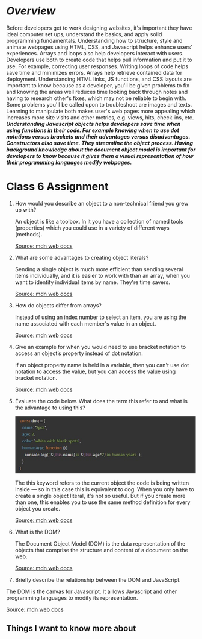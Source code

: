 # ***Overview***

Before developers get to work designing websites, it's important they have ideal computer set ups, understand the basics, and apply solid programming fundamentals.  Understanding how to structure, style and animate webpages using HTML, CSS, and Javascript helps enhance users' experiences.  Arrays and loops also help developers interact with users.  Developers use both to create code that helps pull information and put it to use.  For example, correcting user responses.  Writing loops of code helps save time and minimizes errors.  Arrays help retrieve contained data for deployment.  Understanding HTML links, JS functions, and CSS layouts are important to know because as a developer, you'll be given problems to fix and knowing the areas well reduces time looking back through notes and having to research other's fixes, which may not be reliable to begin with.  Some problems you'll be called upon to troubleshoot are images and texts.  Learning to manipulate both makes user's web pages more appealing which increases more site visits and other metrics, e.g. views, hits, check-ins, etc.  ***Understanding Javascript objects helps developers save time when using functions in their code.  For example knowing when to use dot notations versus brackets and their advantages versus disadvantages. Constructors also save time.  They streamline the object process.  Having background knowledge about the document object model is important for developers to know because it gives them a visual representation of how their programming languages medify webpages.***

# Class 6 Assignment

1. How would you describe an object to a non-technical friend you grew up with?

    An object is like a toolbox.  In it you have a collection of named tools (properties) which you could use in a variety of different ways (methods).  

   [Source: mdn web docs](https://developer.mozilla.org/en-US/docs/Learn/JavaScript/Objects/Basics)

2. What are some advantages to creating object literals?

    Sending a single object is much more efficient than sending several items individually, and it is easier to work with than an array, when you want to identify individual items by name.  They're time savers.    

    [Source: mdn web docs](https://developer.mozilla.org/en-US/docs/Learn/JavaScript/Objects/Basics)

3. How do objects differ from arrays?

     Instead of using an index number to select an item, you are using the name associated with each member's value in an object.
    
    [Source: mdn web docs](https://developer.mozilla.org/en-US/docs/Learn/JavaScript/Objects/Basics)   

4. Give an example for when you would need to use bracket notation to access an object’s property instead of dot notation.

     If an object property name is held in a variable, then you can't use dot notation to access the value, but you can access the value using bracket notation.

   [Source: mdn web docs](https://developer.mozilla.org/en-US/docs/Learn/JavaScript/Objects/Basics)

5. Evaluate the code below. What does the term this refer to and what is the advantage to using this?

   ![CodeBlock](Read6codeblock.jpg)

   The this keyword refers to the current object the code is being written inside — so in this case this is equivalent to dog.  When you only have to create a single object literal, it's not so useful. But if you create more than one, this enables you to use the same method definition for every object you create.

    [Source: mdn web docs](https://developer.mozilla.org/en-US/docs/Learn/JavaScript/Objects/Basics)

6. What is the DOM?

    The Document Object Model (DOM) is the data representation of the objects that comprise the structure and content of a document on the web.

    [Source: mdn web docs](https://developer.mozilla.org/en-US/docs/Web/API/Document_Object_Model/Introduction)

7. Briefly describe the relationship between the DOM and JavaScript.

The DOM is the canvas for Javascript.  It alllows Javascript and other programming languages to modify its representation.

   [Source: mdn web docs](https://developer.mozilla.org/en-US/docs/Web/API/Document_Object_Model/Introduction)

## Things I want to know more about
